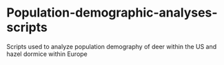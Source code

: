 # Population-demographic-analyses-scripts
Scripts used to analyze population demography of deer within the US and hazel dormice within Europe
